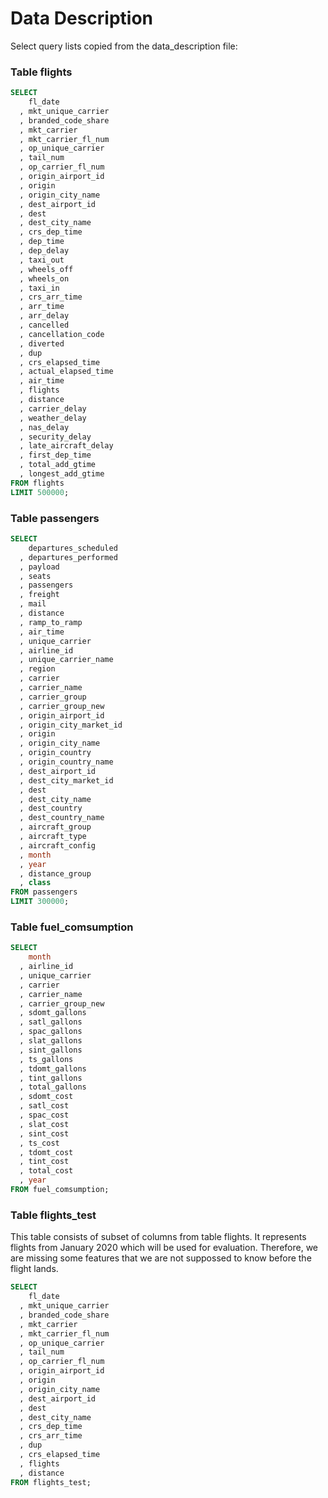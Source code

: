 # Data Description

Select query lists copied from the data_description file:

### Table **flights**

```sql
SELECT
    fl_date
  , mkt_unique_carrier
  , branded_code_share
  , mkt_carrier
  , mkt_carrier_fl_num
  , op_unique_carrier
  , tail_num
  , op_carrier_fl_num
  , origin_airport_id
  , origin
  , origin_city_name
  , dest_airport_id
  , dest
  , dest_city_name
  , crs_dep_time
  , dep_time
  , dep_delay
  , taxi_out
  , wheels_off
  , wheels_on
  , taxi_in
  , crs_arr_time
  , arr_time
  , arr_delay
  , cancelled
  , cancellation_code
  , diverted
  , dup
  , crs_elapsed_time
  , actual_elapsed_time
  , air_time
  , flights
  , distance
  , carrier_delay
  , weather_delay
  , nas_delay
  , security_delay
  , late_aircraft_delay
  , first_dep_time
  , total_add_gtime
  , longest_add_gtime
FROM flights
LIMIT 500000;
```

### Table **passengers**

```sql
SELECT
    departures_scheduled
  , departures_performed
  , payload
  , seats
  , passengers
  , freight
  , mail
  , distance
  , ramp_to_ramp
  , air_time
  , unique_carrier
  , airline_id
  , unique_carrier_name
  , region
  , carrier
  , carrier_name
  , carrier_group
  , carrier_group_new
  , origin_airport_id
  , origin_city_market_id
  , origin
  , origin_city_name
  , origin_country
  , origin_country_name
  , dest_airport_id
  , dest_city_market_id
  , dest
  , dest_city_name
  , dest_country
  , dest_country_name
  , aircraft_group
  , aircraft_type
  , aircraft_config
  , month
  , year
  , distance_group
  , class
FROM passengers
LIMIT 300000;
```

### Table **fuel_comsumption**

```sql
SELECT
    month
  , airline_id
  , unique_carrier
  , carrier
  , carrier_name
  , carrier_group_new
  , sdomt_gallons
  , satl_gallons
  , spac_gallons
  , slat_gallons
  , sint_gallons
  , ts_gallons
  , tdomt_gallons
  , tint_gallons
  , total_gallons
  , sdomt_cost
  , satl_cost
  , spac_cost
  , slat_cost
  , sint_cost
  , ts_cost
  , tdomt_cost
  , tint_cost
  , total_cost
  , year
FROM fuel_comsumption;
```

### Table **flights_test**

This table consists of subset of columns from table flights. It represents flights from January 2020 which will be used for evaluation. Therefore, we are missing some features that we are not suppossed to know before the flight lands.

```SQL
SELECT
    fl_date
  , mkt_unique_carrier
  , branded_code_share
  , mkt_carrier
  , mkt_carrier_fl_num
  , op_unique_carrier
  , tail_num
  , op_carrier_fl_num
  , origin_airport_id
  , origin
  , origin_city_name
  , dest_airport_id
  , dest
  , dest_city_name
  , crs_dep_time
  , crs_arr_time
  , dup
  , crs_elapsed_time
  , flights
  , distance
FROM flights_test;
```
